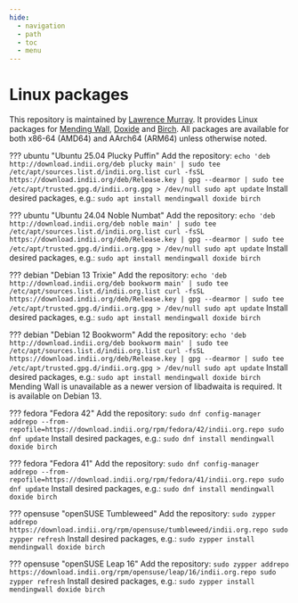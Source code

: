 ```yaml
---
hide:
  - navigation
  - path
  - toc
  - menu
---
```


# Linux packages

This repository is maintained by [Lawrence Murray](https://indii.org/about). It provides Linux packages for [Mending Wall](https://mendingwall.indii.org), [Doxide](https://doxide.org) and [Birch](https://birch-lang.org). All packages are available for both x86-64 (AMD64) and AArch64 (ARM64) unless otherwise noted.

??? ubuntu "Ubuntu 25.04 Plucky Puffin"
    Add the repository:
    ```
    echo 'deb http://download.indii.org/deb plucky main' | sudo tee /etc/apt/sources.list.d/indii.org.list
    curl -fsSL https://download.indii.org/deb/Release.key | gpg --dearmor | sudo tee /etc/apt/trusted.gpg.d/indii.org.gpg > /dev/null
    sudo apt update
    ```
    Install desired packages, e.g.:
    ```
    sudo apt install mendingwall doxide birch
    ```

??? ubuntu "Ubuntu 24.04 Noble Numbat"
    Add the repository:
    ```
    echo 'deb http://download.indii.org/deb noble main' | sudo tee /etc/apt/sources.list.d/indii.org.list
    curl -fsSL https://download.indii.org/deb/Release.key | gpg --dearmor | sudo tee /etc/apt/trusted.gpg.d/indii.org.gpg > /dev/null
    sudo apt update
    ```
    Install desired packages, e.g.:
    ```
    sudo apt install mendingwall doxide birch
    ```

??? debian "Debian 13 Trixie"
    Add the repository:
    ```
    echo 'deb http://download.indii.org/deb bookworm main' | sudo tee /etc/apt/sources.list.d/indii.org.list
    curl -fsSL https://download.indii.org/deb/Release.key | gpg --dearmor | sudo tee /etc/apt/trusted.gpg.d/indii.org.gpg > /dev/null
    sudo apt update
    ```
    Install desired packages, e.g.:
    ```
    sudo apt install mendingwall doxide birch
    ```

??? debian "Debian 12 Bookworm"
    Add the repository:
    ```
    echo 'deb http://download.indii.org/deb bookworm main' | sudo tee /etc/apt/sources.list.d/indii.org.list
    curl -fsSL https://download.indii.org/deb/Release.key | gpg --dearmor | sudo tee /etc/apt/trusted.gpg.d/indii.org.gpg > /dev/null
    sudo apt update
    ```
    Install desired packages, e.g.:
    ```
    sudo apt install mendingwall doxide birch
    ```
    Mending Wall is unavailable as a newer version of libadwaita is required. It is available on Debian 13.

??? fedora "Fedora 42"
    Add the repository:
    ```
    sudo dnf config-manager addrepo --from-repofile=https://download.indii.org/rpm/fedora/42/indii.org.repo
    sudo dnf update
    ```
    Install desired packages, e.g.:
    ```
    sudo dnf install mendingwall doxide birch
    ```

??? fedora "Fedora 41"
    Add the repository:
    ```
    sudo dnf config-manager addrepo --from-repofile=https://download.indii.org/rpm/fedora/41/indii.org.repo
    sudo dnf update
    ```
    Install desired packages, e.g.:
    ```
    sudo dnf install mendingwall doxide birch
    ```

??? opensuse "openSUSE Tumbleweed"
    Add the repository:
    ```
    sudo zypper addrepo https://download.indii.org/rpm/opensuse/tumbleweed/indii.org.repo
    sudo zypper refresh
    ```
    Install desired packages, e.g.:
    ```
    sudo zypper install mendingwall doxide birch
    ```

??? opensuse "openSUSE Leap 16"
    Add the repository:
    ```
    sudo zypper addrepo https://download.indii.org/rpm/opensuse/leap/16/indii.org.repo
    sudo zypper refresh
    ```
    Install desired packages, e.g.:
    ```
    sudo zypper install mendingwall doxide birch
    ```
